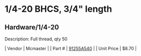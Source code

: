 # 1/4-20 BHCS, 3/4" length
## Hardware/1/4-20
Description: 	Full thread, qty 50 

| Vendor | Mcmaster | 
| Part # | [91255A540](http://www.mcmaster.com/) | 
| Unit Price | $8.70 | 

